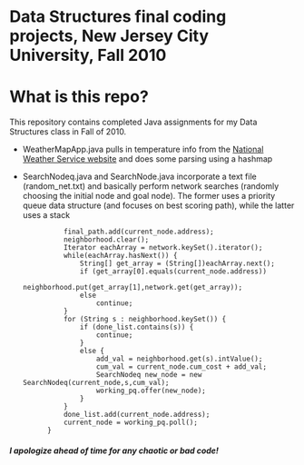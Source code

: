 # Data Structures final coding projects, New Jersey City University, Fall 2010


# What is this repo?
This repository contains completed Java assignments for my Data Structures class in Fall of 2010. 

- WeatherMapApp.java pulls in temperature info from the [National Weather Service website](http://iwin.nws.noaa.gov/iwin/nj/hourly.html) and does some parsing using a hashmap

- SearchNodeq.java and SearchNode.java incorporate a text file (random_net.txt) and basically perform network searches (randomly choosing the initial node and goal node). The former uses a priority queue data structure (and focuses on best scoring path), while the latter uses a stack

				final_path.add(current_node.address);
				neighborhood.clear();
				Iterator eachArray = network.keySet().iterator();
				while(eachArray.hasNext()) {
					String[] get_array = (String[])eachArray.next();
					if (get_array[0].equals(current_node.address))
						neighborhood.put(get_array[1],network.get(get_array));
					else 
						continue;	
				}				
				for (String s : neighborhood.keySet()) {
					if (done_list.contains(s)) {
						continue;
					}
					else {
						add_val = neighborhood.get(s).intValue();
						cum_val = current_node.cum_cost + add_val;
						SearchNodeq new_node = new SearchNodeq(current_node,s,cum_val);
						working_pq.offer(new_node);
					}	
				}
				done_list.add(current_node.address);
				current_node = working_pq.poll();
			}


##### I apologize ahead of time for any chaotic or bad code!
